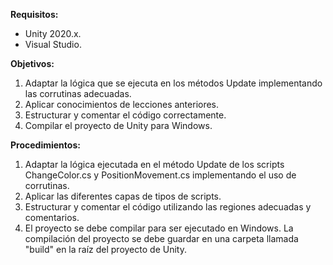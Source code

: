 **Requisitos:**
- Unity 2020.x.
- Visual Studio.

**Objetivos:**
1. Adaptar la lógica que se ejecuta en los métodos Update implementando las corrutinas adecuadas.
2. Aplicar conocimientos de lecciones anteriores.
3. Estructurar y comentar el código correctamente.
4. Compilar el proyecto de Unity para Windows.


**Procedimientos:**
1. Adaptar la lógica ejecutada en el método Update de los scripts ChangeColor.cs y PositionMovement.cs implementando el uso de corrutinas.
2. Aplicar las diferentes capas de tipos de scripts.
3. Estructurar y comentar el código utilizando las regiones adecuadas y comentarios.
4. El proyecto se debe compilar para ser ejecutado en Windows. La compilación del proyecto se debe guardar en una carpeta llamada "build" en la raíz del proyecto de Unity.